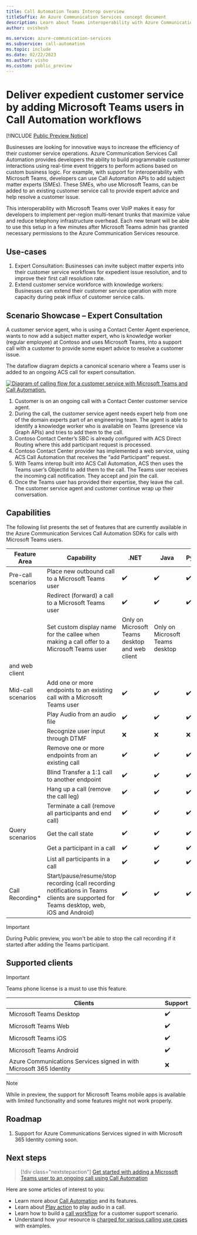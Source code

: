 ```yaml
---
title: Call Automation Teams Interop overview
titleSuffix: An Azure Communication Services concept document
description: Learn about Teams interoperability with Azure Communication Services Call Automation.
author: ovishesh

ms.service: azure-communication-services
ms.subservice: call-automation
ms.topic: include
ms.date: 02/22/2023
ms.author: visho
ms.custom: public_preview
---
```


# Deliver expedient customer service by adding Microsoft Teams users in Call Automation workflows

[!INCLUDE [Public Preview Notice](../../includes/public-preview-include.md)]

Businesses are looking for innovative ways to increase the efficiency of their customer service operations. Azure Communication Services Call Automation provides developers the ability to build programmable customer interactions using real-time event triggers to perform actions based on custom business logic. For example, with support for interoperability with Microsoft Teams, developers can use Call Automation APIs to add subject matter experts (SMEs). These SMEs, who use Microsoft Teams, can be added to an existing customer service call to provide expert advice and help resolve a customer issue.

This interoperability with Microsoft Teams over VoIP makes it easy for developers to implement per-region multi-tenant trunks that maximize value and reduce telephony infrastructure overhead. Each new tenant will be able to use this setup in a few minutes after Microsoft Teams admin has granted necessary permissions to the Azure Communication Services resource.

## Use-cases

1. Expert Consultation: Businesses can invite subject matter experts into their customer service workflows for expedient issue resolution, and to improve their first call resolution rate. 
1. Extend customer service workforce with knowledge workers: Businesses can extend their customer service operation with more capacity during peak influx of customer service calls.

## Scenario Showcase – Expert Consultation
A customer service agent, who is using a Contact Center Agent experience, wants to now add a subject matter expert, who is knowledge worker (regular employee) at Contoso and uses Microsoft Teams, into a support call with a customer to provide some expert advice to resolve a customer issue. 

The dataflow diagram depicts a canonical scenario where a Teams user is added to an ongoing ACS call for expert consultation.

[ ![Diagram of calling flow for a customer service with Microsoft Teams and Call Automation.](./media/call-automation-teams-interop.png)](./media/call-automation-teams-interop.png#lightbox)

1. Customer is on an ongoing call with a Contact Center customer service agent. 
1. During the call, the customer service agent needs expert help from one of the domain experts part of an engineering team. The agent is able to identify a knowledge worker who is available on Teams (presence via Graph APIs) and tries to add them to the call. 
1. Contoso Contact Center’s SBC is already configured with ACS Direct Routing where this add participant request is processed.
1. Contoso Contact Center provider has implemented a web service, using ACS Call Automation that receives the “add Participant” request.
1. With Teams interop built into ACS Call Automation, ACS then uses the Teams user’s ObjectId to add them to the call. The Teams user receives the incoming call notification. They accept and join the call. 
1. Once the Teams user has provided their expertise, they leave the call. The customer service agent and customer continue wrap up their conversation.

## Capabilities

The following list presents the set of features that are currently available in the Azure Communication Services Call Automation SDKs for calls with Microsoft Teams users.

| Feature Area          | Capability                                        | .NET   | Java  | Python | JavaScript |
| ----------------------| -----------------------------------------------   | ------ | ----- |  ------ | ----- |
| Pre-call scenarios    | Place new outbound call to a Microsoft Teams user  | ✔️    | ✔️    | ✔️    | ✔️    |
|                       | Redirect (forward) a call to a Microsoft Teams user | ✔️    | ✔️    | ✔️    | ✔️    |
|                       | Set custom display name for the callee when making a call offer to a Microsoft Teams user | Only on Microsoft Teams desktop and web client    | Only on Microsoft Teams desktop 
 and web client    |
| Mid-call scenarios    | Add one or more endpoints to an existing call with a Microsoft Teams user     | ✔️    | ✔️    |  ✔️    | ✔️    |
|                       | Play Audio from an audio file                     | ✔️    | ✔️    | ✔️    | ✔️    |
|                       | Recognize user input through DTMF                 | ❌    | ❌   | ❌    | ❌  |
|                       | Remove one or more endpoints from an existing call| ✔️    | ✔️    | ✔️    | ✔️    |
|                       | Blind Transfer a 1:1 call to another endpoint     | ✔️    | ✔️    | ✔️    | ✔️    |
|                       | Hang up a call (remove the call leg)              | ✔️    | ✔️    | ✔️    | ✔️    |
|                       | Terminate a call (remove all participants and end call)| ✔️ | ✔️  | ✔️    | ✔️    |
| Query scenarios       | Get the call state                                | ✔️    | ✔️    | ✔️    | ✔️    |
|                       | Get a participant in a call                       | ✔️    | ✔️    | ✔️    | ✔️    |
|                       | List all participants in a call                   | ✔️    | ✔️    | ✔️    | ✔️    |
| Call Recording*        | Start/pause/resume/stop recording (call recording notifications in Teams clients are supported for Teams desktop, web, iOS and Android)  | ✔️    | ✔️    | ✔️    | ✔️    |

> [!IMPORTANT]
> During Public preview, you won't be able to stop the call recording if it started after adding the Teams participant.

## Supported clients
> [!IMPORTANT]
> Teams phone license is a must to use this feature.

| Clients          | Support     |
| -----------------| ----------- |
| Microsoft Teams Desktop | ✔️ |
| Microsoft Teams Web | ✔️ |
| Microsoft Teams iOS | ✔️ |
| Microsoft Teams Android | ✔️ |
| Azure Communications Services signed in with Microsoft 365 Identity | ❌ |

> [!NOTE]
> While in preview, the support for Microsoft Teams mobile apps is available with limited functionality and some features might not work properly.   

## Roadmap
1. Support for Azure Communications Services signed in with Microsoft 365 Identity coming soon.


## Next steps

> [!div class="nextstepaction"]
> [Get started with adding a Microsoft Teams user to an ongoing call using Call Automation](./../../how-tos/call-automation/teams-interop-call-automation.md)

Here are some articles of interest to you:
- Learn more about [Call Automation](../../concepts/call-automation/call-automation.md) and its features.
- Learn about [Play action](../../concepts/call-automation/play-Action.md) to play audio in a call.
- Learn how to build a [call workflow](../../quickstarts/call-automation/callflows-for-customer-interactions.md) for a customer support scenario.
- Understand how your resource is [charged for various calling use cases](../pricing.md) with examples.
